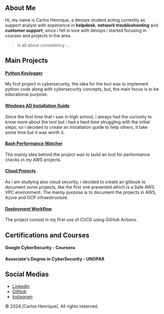 ## About Me

Hi, my name is Carlos Henrique, a devops student acting currently as support analyst with experience in **helpdesk**, **network troubleshooting** and **customer support**, since i fell in love with devops i started focusing in courses and projects in the area.

> Is all about consistency ...


## Main Projects

#### [Python Keylogger](https://github.com/s3ntinel4/my-first-keylogger)

My first project in cybersecurity, the idea for the tool was to implement python code along with cybersecurity concepts, but, the main focus is to be educational purpose.

#### [Windows AD Installation Guide](https://github.com/s3ntinel4/WindowsADinstall)

Since the first time that i saw in high school, i always had the curiosity to know more about the tool but i had a hard time struggling with the initial steps, so i decided to create an installation guide to help others, it take some time but it was worth it.

#### [Bash Performance Watcher](https://github.com/s3ntinel4/bash-performance-watcher)

The mainly idea behind the project was to build an tool for performance checks in my AWS projects.

#### [Cloud Projects](https://s3ntinel-docs.gitbook.io/aws-project)

As i am studying also cloud security, i decided to create an gitbook to document some projects, like the first one presented which is a Safe AWS VPC environment.
The mainly purpose is to document the projects in AWS, Azure and GCP infraestructure.

#### [Deployment Workflow](https://github.com/s3ntinel4/s3ntinel4-deployment-workflow)

The project consist in my first use of CI/CD using GitHub Actions.

## Certifications and Courses

#### Google CyberSecurity - Coursera

#### Associate's Degree in CyberSecurity - UNOPAR


## Social Medias

- [LinkedIn](https://www.linkedin.com/in/carloshenrique-blueteamsecurity/)
- [GitHub](https://github.com/s3ntinel4)
- [Instagram](https://www.instagram.com/s3ntinel.sec)

&copy; 2024 [Carlos Henrique]. All rights reserved.

